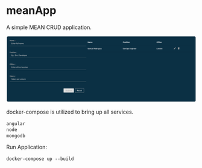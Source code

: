 # meanApp

A simple MEAN CRUD application.

![Screenshot](/meanApp.png)

docker-compose is utilized to bring up all services.
```
angular
node
mongodb
```

Run Application:
```
docker-compose up --build
```
